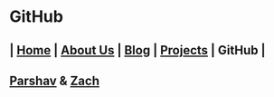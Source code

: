 # GitHub

## | [Home](../README.md) | [About Us](../about-us/about-us.md) | [Blog](../blog/blog.md) | [Projects](../projects/projects.md) | GitHub |

## [Parshav](https://github.com/parshav) & [Zach](https://github.com/0xLeif)

